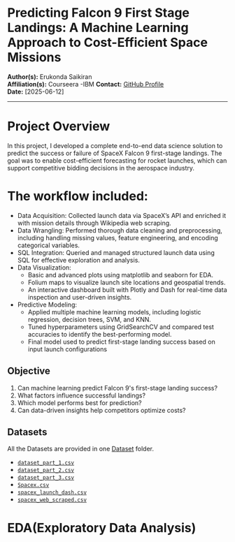 # **Predicting Falcon 9 First Stage Landings: A Machine Learning Approach to Cost-Efficient Space Missions**
**Author(s):** Erukonda Saikiran  
**Affiliation(s):** Courseera -IBM
**Contact:** [GitHub Profile](https://github.com/Saikiran-Erukonda)  
**Date:** [2025-06-12]  

-------------

 # Project Overview

In this project, I developed a complete end-to-end data science solution to predict the success or failure of SpaceX Falcon 9 first-stage landings. The goal was to enable cost-efficient forecasting for rocket launches, which can support competitive bidding decisions in the aerospace industry.
# The workflow included:
- Data Acquisition: Collected launch data via SpaceX’s API and enriched it with mission details through Wikipedia web scraping.
- Data Wrangling: Performed thorough data cleaning and preprocessing, including handling missing values, feature engineering, and encoding categorical variables.
- SQL Integration: Queried and managed structured launch data using SQL for effective exploration and analysis.
- Data Visualization:
   - Basic and advanced plots using matplotlib and seaborn for EDA.
   - Folium maps to visualize launch site locations and geospatial trends.
   - An interactive dashboard built with Plotly and Dash for real-time data inspection and user-driven insights.
- Predictive Modeling:
  - Applied multiple machine learning models, including logistic regression, decision trees, SVM, and KNN.
  - Tuned hyperparameters using GridSearchCV and compared test accuracies to identify the best-performing model.
  - Final model used to predict first-stage landing success based on input launch configurations

## Objective 
1. Can machine learning predict Falcon 9's first-stage landing success?
2. What factors influence successful landings?
3. Which model performs best for prediction?
4. Can data-driven insights help competitors optimize costs?

     
## Datasets
All the Datasets are provided in one [Dataset](https://github.com/Saikiran-Erukonda/Applied-DataScience-Project/blob/main/Dataset) folder.
- [`dataset_part_1.csv`](https://github.com/Saikiran-Erukonda/Applied-DataScience-Project/blob/main/Dataset/dataset_part_1.csv)
- [`dataset_part_2.csv`](https://github.com/Saikiran-Erukonda/Applied-DataScience-Project/blob/main/Dataset/dataset_part_2.csv)
- [`dataset_part_3.csv`](https://github.com/Saikiran-Erukonda/Applied-DataScience-Project/blob/main/Dataset/dataset_part_3.csv)
- [`Spacex.csv`](https://github.com/Saikiran-Erukonda/Applied-DataScience-Project/blob/main/Dataset/Spacex.csv)
- [`spacex_launch_dash.csv`](https://github.com/Saikiran-Erukonda/Applied-DataScience-Project/blob/main/Dataset/spacex_launch_dash.csv)
- [`spacex_web_scraped.csv`](https://github.com/Saikiran-Erukonda/Applied-DataScience-Project/blob/main/Dataset/spacex_web_scraped.csv)

# EDA(Exploratory Data Analysis)

